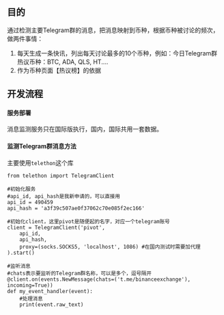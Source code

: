 ## 目的

通过检测主要Telegram群的消息，把消息映射到币种，根据币种被讨论的频次，做两件事情：
1. 每天生成一条快讯，列出每天讨论最多的10个币种，例如：今日Telegram群热议币种：BTC, ADA, QLS, HT....
2. 作为币种页面【热议榜】的依据


## 开发流程

#### 服务部署
消息监测服务只在国际版执行，国内，国际共用一套数据。

#### 监测Telegram群消息方法

主要使用```telethon```这个库

```
from telethon import TelegramClient

#初始化服务
#api_id, api_hash是我新申请的，可以直接用
api_id = 490459  
api_hash = 'a3f39c507ae0f37062c70e085f2ec166'

#初始化client，这里pivot是随便起的名字，对应一个telegram账号
client = TelegramClient('pivot',
    api_id,
    api_hash,
    proxy=(socks.SOCKS5, 'localhost', 1086) #在国内测试时需要加代理
).start()

#监听消息
#chats表示要监听的Telegram群名称，可以是多个，逗号隔开
@client.on(events.NewMessage(chats=('t.me/binanceexchange'), incoming=True))
def my_event_handler(event):
    #处理消息    
    print(event.raw_text)

```

